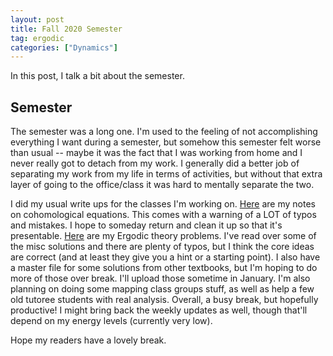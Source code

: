 ```yaml
---
layout: post
title: Fall 2020 Semester
tag: ergodic
categories: ["Dynamics"]
---
```


In this post, I talk a bit about the semester.

## Semester

The semester was a long one. I'm used to the feeling of not accomplishing everything I want during a semester, but somehow this semester felt worse than usual -- maybe it was the fact that I was working from home and I never really got to detach from my work. I generally did a better job of separating my work from my life in terms of activities, but without that extra layer of going to the office/class it was hard to mentally separate the two.

I did my usual write ups for the classes I'm working on. [Here](/files/cohomologicalequations.pdf) are my notes on cohomological equations. This comes with a warning of a LOT of typos and mistakes. I hope to someday return and clean it up so that it's presentable. [Here](/files/MA_7221.pdf) are my Ergodic theory problems. I've read over some of the misc solutions and there are plenty of typos, but I think the core ideas are correct (and at least they give you a hint or a starting point). I also have a master file for some solutions from other textbooks, but I'm hoping to do more of those over break. I'll upload those sometime in January. I'm also planning on doing some mapping class groups stuff, as well as help a few old tutoree students with real analysis. Overall, a busy break, but hopefully productive! I might bring back the weekly updates as well, though that'll depend on my energy levels (currently very low).

Hope my readers have a lovely break.
